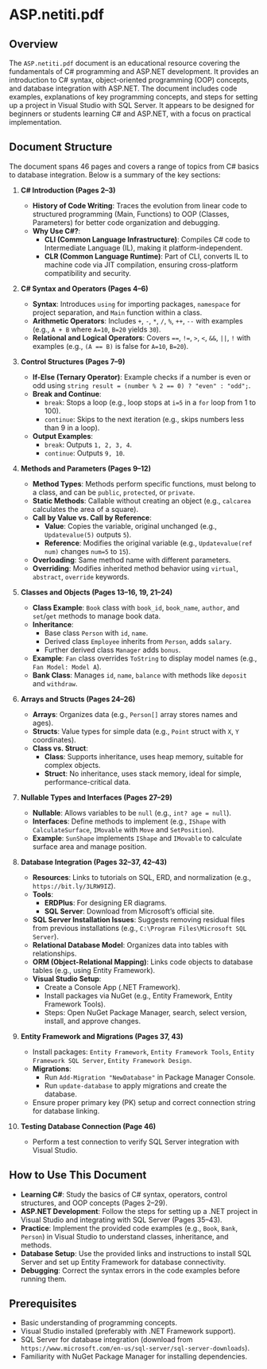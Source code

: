 # ASP.netiti.pdf

## Overview
The `ASP.netiti.pdf` document is an educational resource covering the fundamentals of C# programming and ASP.NET development. It provides an introduction to C# syntax, object-oriented programming (OOP) concepts, and database integration with ASP.NET. The document includes code examples, explanations of key programming concepts, and steps for setting up a project in Visual Studio with SQL Server. It appears to be designed for beginners or students learning C# and ASP.NET, with a focus on practical implementation.

## Document Structure
The document spans 46 pages and covers a range of topics from C# basics to database integration. Below is a summary of the key sections:

1. **C# Introduction (Pages 2–3)**
   - **History of Code Writing**: Traces the evolution from linear code to structured programming (Main, Functions) to OOP (Classes, Parameters) for better code organization and debugging.
   - **Why Use C#?**:
     - **CLI (Common Language Infrastructure)**: Compiles C# code to Intermediate Language (IL), making it platform-independent.
     - **CLR (Common Language Runtime)**: Part of CLI, converts IL to machine code via JIT compilation, ensuring cross-platform compatibility and security.

2. **C# Syntax and Operators (Pages 4–6)**
   - **Syntax**: Introduces `using` for importing packages, `namespace` for project separation, and `Main` function within a class.
   - **Arithmetic Operators**: Includes `+`, `-`, `*`, `/`, `%`, `++`, `--` with examples (e.g., `A + B` where `A=10`, `B=20` yields `30`).
   - **Relational and Logical Operators**: Covers `==`, `!=`, `>`, `<`, `&&`, `||`, `!` with examples (e.g., `(A == B)` is false for `A=10`, `B=20`).

3. **Control Structures (Pages 7–9)**
   - **If-Else (Ternary Operator)**: Example checks if a number is even or odd using `string result = (number % 2 == 0) ? "even" : "odd";`.
   - **Break and Continue**:
     - `break`: Stops a loop (e.g., loop stops at `i=5` in a `for` loop from 1 to 100).
     - `continue`: Skips to the next iteration (e.g., skips numbers less than 9 in a loop).
   - **Output Examples**:
     - `break`: Outputs `1, 2, 3, 4`.
     - `continue`: Outputs `9, 10`.

4. **Methods and Parameters (Pages 9–12)**
   - **Method Types**: Methods perform specific functions, must belong to a class, and can be `public`, `protected`, or `private`.
   - **Static Methods**: Callable without creating an object (e.g., `calcarea` calculates the area of a square).
   - **Call by Value vs. Call by Reference**:
     - **Value**: Copies the variable, original unchanged (e.g., `Updatevalue(5)` outputs `5`).
     - **Reference**: Modifies the original variable (e.g., `Updatevalue(ref num)` changes `num=5` to `15`).
   - **Overloading**: Same method name with different parameters.
   - **Overriding**: Modifies inherited method behavior using `virtual`, `abstract`, `override` keywords.

5. **Classes and Objects (Pages 13–16, 19, 21–24)**
   - **Class Example**: `Book` class with `book_id`, `book_name`, `author`, and `set`/`get` methods to manage book data.
   - **Inheritance**: 
     - Base class `Person` with `id`, `name`.
     - Derived class `Employee` inherits from `Person`, adds `salary`.
     - Further derived class `Manager` adds `bonus`.
   - **Example**: `Fan` class overrides `ToString` to display model names (e.g., `Fan Model: Model A`).
   - **Bank Class**: Manages `id`, `name`, `balance` with methods like `deposit` and `withdraw`.

6. **Arrays and Structs (Pages 24–26)**
   - **Arrays**: Organizes data (e.g., `Person[]` array stores names and ages).
   - **Structs**: Value types for simple data (e.g., `Point` struct with `X`, `Y` coordinates).
   - **Class vs. Struct**:
     - **Class**: Supports inheritance, uses heap memory, suitable for complex objects.
     - **Struct**: No inheritance, uses stack memory, ideal for simple, performance-critical data.

7. **Nullable Types and Interfaces (Pages 27–29)**
   - **Nullable**: Allows variables to be `null` (e.g., `int? age = null`).
   - **Interfaces**: Define methods to implement (e.g., `IShape` with `CalculateSurface`, `IMovable` with `Move` and `SetPosition`).
   - **Example**: `SunShape` implements `IShape` and `IMovable` to calculate surface area and manage position.

8. **Database Integration (Pages 32–37, 42–43)**
   - **Resources**: Links to tutorials on SQL, ERD, and normalization (e.g., `https://bit.ly/3LRW9IZ`).
   - **Tools**:
     - **ERDPlus**: For designing ER diagrams.
     - **SQL Server**: Download from Microsoft’s official site.
   - **SQL Server Installation Issues**: Suggests removing residual files from previous installations (e.g., `C:\Program Files\Microsoft SQL Server`).
   - **Relational Database Model**: Organizes data into tables with relationships.
   - **ORM (Object-Relational Mapping)**: Links code objects to database tables (e.g., using Entity Framework).
   - **Visual Studio Setup**:
     - Create a Console App (.NET Framework).
     - Install packages via NuGet (e.g., Entity Framework, Entity Framework Tools).
     - Steps: Open NuGet Package Manager, search, select version, install, and approve changes.

9. **Entity Framework and Migrations (Pages 37, 43)**
   - Install packages: `Entity Framework`, `Entity Framework Tools`, `Entity Framework SQL Server`, `Entity Framework Design`.
   - **Migrations**:
     - Run `Add-Migration "NewDatabase"` in Package Manager Console.
     - Run `update-database` to apply migrations and create the database.
   - Ensure proper primary key (PK) setup and correct connection string for database linking.

10. **Testing Database Connection (Page 46)**
    - Perform a test connection to verify SQL Server integration with Visual Studio.
 

## How to Use This Document
- **Learning C#**: Study the basics of C# syntax, operators, control structures, and OOP concepts (Pages 2–29).
- **ASP.NET Development**: Follow the steps for setting up a .NET project in Visual Studio and integrating with SQL Server (Pages 35–43).
- **Practice**: Implement the provided code examples (e.g., `Book`, `Bank`, `Person`) in Visual Studio to understand classes, inheritance, and methods.
- **Database Setup**: Use the provided links and instructions to install SQL Server and set up Entity Framework for database connectivity.
- **Debugging**: Correct the syntax errors in the code examples before running them.

## Prerequisites
- Basic understanding of programming concepts.
- Visual Studio installed (preferably with .NET Framework support).
- SQL Server for database integration (download from `https://www.microsoft.com/en-us/sql-server/sql-server-downloads`).
- Familiarity with NuGet Package Manager for installing dependencies.
 

 
